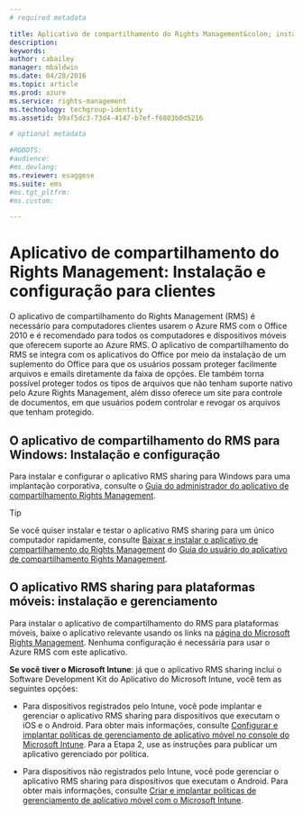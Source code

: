 ```yaml
---
# required metadata

title: Aplicativo de compartilhamento do Rights Management&colon; instalação e configuração para clientes | Azure RMS
description:
keywords:
author: cabailey
manager: mbaldwin
ms.date: 04/28/2016
ms.topic: article
ms.prod: azure
ms.service: rights-management
ms.technology: techgroup-identity
ms.assetid: b9af5dc3-73d4-4147-b7ef-f6803b0d5216

# optional metadata

#ROBOTS:
#audience:
#ms.devlang:
ms.reviewer: esaggese
ms.suite: ems
#ms.tgt_pltfrm:
#ms.custom:

---
```


# Aplicativo de compartilhamento do Rights Management: Instalação e configuração para clientes
O aplicativo de compartilhamento do Rights Management (RMS) é necessário para computadores clientes usarem o Azure RMS com o Office 2010 e é recomendado para todos os computadores e dispositivos móveis que oferecem suporte ao Azure RMS. O aplicativo de compartilhamento do RMS se integra com os aplicativos do Office por meio da instalação de um suplemento do Office para que os usuários possam proteger facilmente arquivos e emails diretamente da faixa de opções. Ele também torna possível proteger todos os tipos de arquivos que não tenham suporte nativo pelo Azure Rights Management, além disso oferece um site para controle de documentos, em que usuários podem controlar e revogar os arquivos que tenham protegido.

## O aplicativo de compartilhamento do RMS para Windows: Instalação e configuração
Para instalar e configurar o aplicativo RMS sharing para Windows para uma implantação corporativa, consulte o [Guia do administrador do aplicativo de compartilhamento Rights Management](../rms-client/sharing-app-admin-guide.md).

> [!TIP]
> Se você quiser instalar e testar o aplicativo RMS sharing para um único computador rapidamente, consulte [Baixar e instalar o aplicativo de compartilhamento do Rights Management](../rms-client/install-sharing-app.md) do [Guia do usuário do aplicativo de compartilhamento Rights Management](../rms-client/sharing-app-user-guide.md).

## O aplicativo RMS sharing para plataformas móveis: instalação e gerenciamento
Para instalar o aplicativo de compartilhamento do RMS para plataformas móveis, baixe o aplicativo relevante usando os links na [página do Microsoft Rights Management](http://go.microsoft.com/fwlink/?LinkId=303970). Nenhuma configuração é necessária para usar o Azure RMS com este aplicativo.

**Se você tiver o Microsoft Intune**: já que o aplicativo RMS sharing inclui o Software Development Kit do Aplicativo do Microsoft Intune, você tem as seguintes opções:

-   Para dispositivos registrados pelo Intune, você pode implantar e gerenciar o aplicativo RMS sharing para dispositivos que executam o iOS e o Android. Para obter mais informações, consulte [Configurar e implantar políticas de gerenciamento de aplicativo móvel no console do Microsoft Intune](/intune/deploy-use/configure-and-deploy-mobile-application-management-policies-in-the-microsoft-intune-console). Para a Etapa 2, use as instruções para publicar um aplicativo gerenciado por política.

-   Para dispositivos não registrados pelo Intune, você pode gerenciar o aplicativo RMS sharing para dispositivos que executam o Android. Para obter mais informações, consulte [Criar e implantar políticas de gerenciamento de aplicativo móvel com o Microsoft Intune](/intune/deploy-use/create-and-deploy-mobile-app-management-policies-with-microsoft-intune).



<!--HONumber=Apr16_HO3-->


